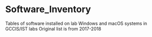 # Software_Inventory
Tables of software installed on lab Windows and macOS systems in GCCIS/IST labs
Original list is from 2017-2018
